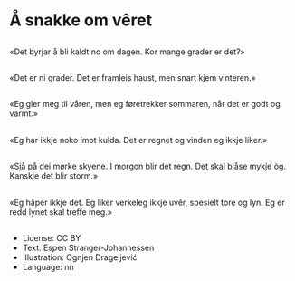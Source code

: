 # Å snakke om vêret

##
«Det byrjar å bli kaldt no om dagen. Kor mange grader er det?»

##
«Det er ni grader. Det er framleis haust, men snart kjem vinteren.»

##
«Eg gler meg til våren, men eg føretrekker sommaren, når det er godt og varmt.»

##
«Eg har ikkje noko imot kulda. Det er regnet og vinden eg ikkje liker.»

##
«Sjå på dei mørke skyene. I morgon blir det regn. Det skal blåse mykje òg. Kanskje det blir storm.»

##
«Eg håper ikkje det. Eg liker verkeleg ikkje uvêr, spesielt tore og lyn. Eg er redd lynet skal treffe meg.»

##
* License: CC BY
* Text: Espen Stranger-Johannessen
* Illustration: Ognjen Drageljević
* Language: nn
